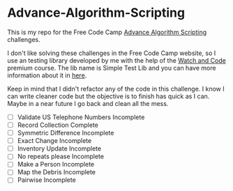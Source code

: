 # Advance-Algorithm-Scripting

This is my repo for the Free Code Camp [Advance Algorithm Scripting](https://www.freecodecamp.org) challenges.

I don't like solving these challenges in the Free Code Camp website, so I use an testing library developed by me with the help of the [Watch and Code](https://watchandcode.com/p/premium) premium course. The lib name is Simple Test Lib and you can have more information about it in [here](https://github.com/forral/simple-test-lib).

Keep in mind that I didn't refactor any of the code in this challenge. I know I can write cleaner code but the objective is to finish has quick as I can. Maybe in a near future I go back and clean all the mess.

- [ ] Validate US Telephone Numbers Incomplete
- [ ] Record Collection Complete
- [ ] Symmetric Difference Incomplete
- [ ] Exact Change Incomplete
- [ ] Inventory Update Incomplete
- [ ] No repeats please Incomplete
- [ ] Make a Person Incomplete
- [ ] Map the Debris Incomplete
- [ ] Pairwise Incomplete